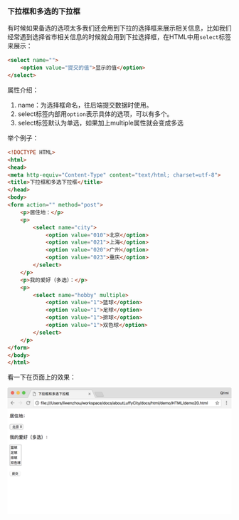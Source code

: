 ### 下拉框和多选的下拉框

有时候如果备选的选项太多我们还会用到下拉的选择框来展示相关信息，比如我们经常遇到选择省市相关信息的时候就会用到下拉选择框，在HTML中用`select`标签来展示：

```html
<select name="">
    <option value="提交的值">显示的值</option>
</select>
```
属性介绍：

1. name：为选择框命名，往后端提交数据时使用。
2. select标签内部用`option`表示具体的选项，可以有多个。
3. select标签默认为单选，如果加上multiple属性就会变成多选

举个例子：

```html
<!DOCTYPE HTML>
<html>
<head>
<meta http-equiv="Content-Type" content="text/html; charset=utf-8">
<title>下拉框和多选下拉框</title>
</head>
<body>
<form action="" method="post">
    <p>居住地：</p>
    <p>
        <select name="city">
            <option value="010">北京</option>
            <option value="021">上海</option>
            <option value="020">广州</option>
            <option value="023">重庆</option>
        </select>
    </p>
    <p>我的爱好（多选）：</p>
    <p>
        <select name="hobby" multiple>
            <option value="1">篮球</option>
            <option value="1">足球</option>
            <option value="1">排球</option>
            <option value="1">双色球</option>
        </select>
    </p>
</form>
</body>
</html>
```

看一下在页面上的效果：

![下拉框效果](/assets/chapter9/html/HTML_23.png)